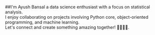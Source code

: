  ##I'm Ayush Bansal
 a data science enthusiast with a focus on statistical analysis.\
 I enjoy collaborating on projects involving Python core, object-oriented programming, and machine learning.\
 Let's connect and create something amazing together! 🔬👨‍💻🚀.
<!---
Ayushbansal121/Ayushbansal121 is a ✨ special ✨ repository because its `README.md` (this file) appears on your GitHub profile.
You can click the Preview link to take a look at your changes.
--->
